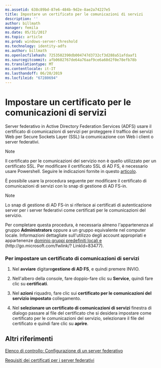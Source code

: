 ```yaml
---
ms.assetid: 638c89bd-87e6-484b-9d2e-8ae2a74227e5
title: Impostare un certificato per le comunicazioni di servizi
description: ''
author: billmath
manager: femila
ms.date: 05/31/2017
ms.topic: article
ms.prod: windows-server-threshold
ms.technology: identity-adfs
ms.author: billmath
ms.openlocfilehash: 7253502390db004747d3732cf3d288a51afdaaf1
ms.sourcegitcommit: afb0602767de64a76aaf9ce6a60d2f0e78efb78b
ms.translationtype: MT
ms.contentlocale: it-IT
ms.lasthandoff: 06/20/2019
ms.locfileid: "67280694"
---
```

# <a name="set-a-service-communications-certificate"></a>Impostare un certificato per le comunicazioni di servizi


Server federativo in Active Directory Federation Services \(ADFS\) usare il certificato di comunicazioni di servizi per proteggere il traffico dei servizi Web per Secure Sockets Layer \(SSL\) la comunicazione con Web i client o server federativi.

> [!NOTE]  
> Il certificato per le comunicazioni del servizio non è quello utilizzato per un certificato SSL. Per modificare il certificato SSL di AD FS, è necessario usare Powershell. Seguire le indicazioni fornite in questo [articolo](https://docs.microsoft.com/windows-server/identity/ad-fs/operations/manage-ssl-certificates-ad-fs-wap).


È possibile usare la procedura seguente per modificare il certificato di comunicazioni di servizi con lo snap di gestione di AD FS\-in.  

> [!NOTE]  
> Lo snap di gestione di AD FS\-in si riferisce ai certificati di autenticazione server per i server federativi come certificati per le comunicazioni del servizio.  

Per completare questa procedura, è necessaria almeno l'appartenenza al gruppo **Administrators** oppure a un gruppo equivalente nel computer locale.  Informazioni dettagliate sull'utilizzo degli account appropriati e appartenenze [dominio gruppi predefiniti locali e](https://go.microsoft.com/fwlink/?LinkId=83477) \(http:\/\/go.microsoft.com\/fwlink\/? LinkId\=83477\).   

### <a name="to-set-a-service-communications-certificate"></a>Per impostare un certificato di comunicazioni di servizi  

1.  Nel **avviare** digitare**gestione di AD FS**, e quindi premere INVIO.  

2.  Nell'albero della console, fare doppio\-fare clic su **Service**, quindi fare clic su **certificati**.  

3.  Nel **azioni** riquadro, fare clic sui **certificato per le comunicazioni del servizio impostato** collegamento.  

4.  Nel **selezionare un certificato di comunicazioni di servizi** finestra di dialogo passare al file del certificato che si desidera impostare come certificato per le comunicazioni del servizio, selezionare il file del certificato e quindi fare clic su **aprire**.  

## <a name="additional-references"></a>Altri riferimenti  
[Elenco di controllo: Configurazione di un server federativo](Checklist--Setting-Up-a-Federation-Server.md)  

[Requisiti dei certificati per i server federativi](https://technet.microsoft.com/library/dd807040.aspx)  
